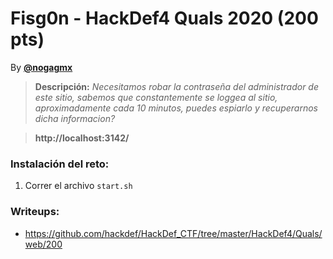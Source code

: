 # Fisg0n - HackDef4 Quals 2020 (200 pts)
By [**@nogagmx**](https://twitter.com/nogagmx)

> **Descripción:** *Necesitamos robar la contraseña del administrador de este sitio, sabemos que constantemente se loggea al sitio, aproximadamente cada 10 minutos, 
puedes espiarlo y recuperarnos dicha informacion?*

> **http://localhost:3142/**

### Instalación del reto:
1. Correr el archivo `start.sh`

### Writeups:
* https://github.com/hackdef/HackDef_CTF/tree/master/HackDef4/Quals/web/200
